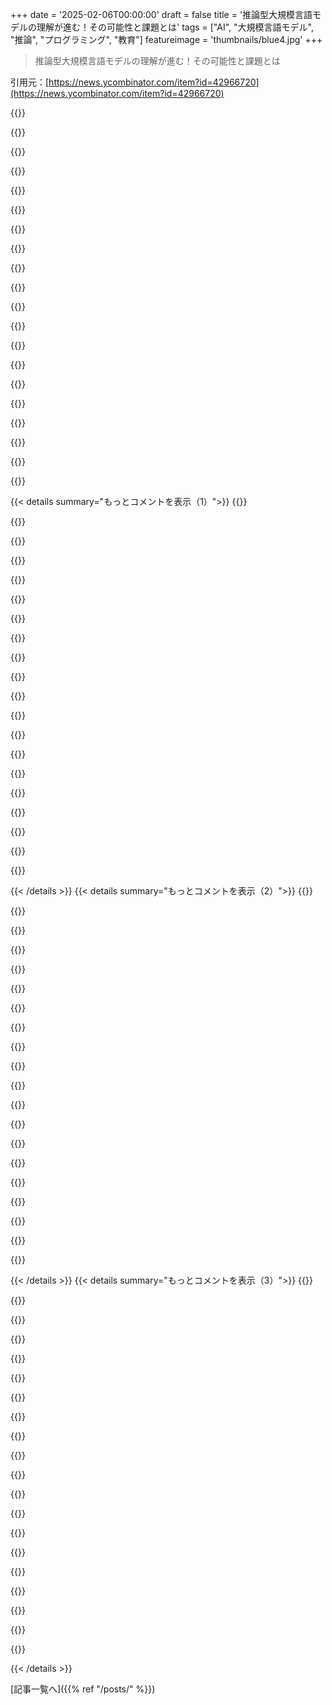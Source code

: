+++
date = '2025-02-06T00:00:00'
draft = false
title = '推論型大規模言語モデルの理解が進む！その可能性と課題とは'
tags = ["AI", "大規模言語モデル", "推論", "プログラミング", "教育"]
featureimage = 'thumbnails/blue4.jpg'
+++

> 推論型大規模言語モデルの理解が進む！その可能性と課題とは

引用元：[https://news.ycombinator.com/item?id=42966720](https://news.ycombinator.com/item?id=42966720)

{{<matomeQuote body="最近の推論LLMの流れで嫌なことは、コーディング問題とか数学問題に過剰に最適化されてることだな。ああいう明確じゃないことには思考が必要なのに、たとえば学び方をどう教えるかとか、学習者とどうやってやり取りするかとか、そういうのを考えるのは難しい。友達からは他の分野では考えなくていいと冗談みたいに言われたこともあるけど、厳しい問題だって考えるし解決策がないんだよ。自己学習が好きなんだけど、複雑なトピックで誤解を推測して教えてくれる対話相手がいたら最高だよね。LLMは確かに難しいコーディング問題は解けるけど、なぜか数学問題には固執して、他のことは考えないみたい。" userName="sigbottle" createdAt="2025-02-07T02:00:44" color="#38d3d3">}}

{{<matomeQuote body="トレーニングの方法としてRLが使われてるからじゃないかな。数学とかコーディングの問題は解答の正しさを自動的に評価するのが簡単だからね。ほかの推論問題の正しさをどうやって測るのかは、すごく主観的で実際マニュアルが必要だと思う。シミュレーションやゲームを使うのはどうだろうか？" userName="mitthrowaway2" createdAt="2025-02-07T02:39:02" color="">}}

{{<matomeQuote body="この考え方は誤解だと思う。コーディングは確認がすごく難しいんだ、みんな単に出力が見栄え良ければ進めちゃうけど、それだけじゃ問題をテストしきれないよ。バグがあるからね。テストセットのカバレッジが足りなかったってのはよく聞く話だ。" userName="godelski" createdAt="2025-02-07T08:11:35" color="">}}

{{<matomeQuote body="ソフトウェアエンジニアリングは、エンドユーザーのニーズや価値の曖昧な理解、コードの保守性と機能カバレッジ、計算パフォーマンスの微妙なトレードオフが必要だから難しい。一方で、アルゴリズムパズルは、推論を必要としつつも簡単に検証できる。生成されたコードがフォーマット標準に従っているかとか、特定のデータスキーマで出力することなど、他にも簡単に検証できることがある。" userName="ogrisel" createdAt="2025-02-07T08:31:09" color="">}}

{{<matomeQuote body="最初の部分には同意だけど、コードは簡単には検証できないよ。バグがないか確認するのはテストだけじゃ無理なんだ。フォーマルな検証は未解決の問題のままだよ。" userName="godelski" createdAt="2025-02-07T10:56:30" color="">}}

{{<matomeQuote body="既に答えが分かっている大きな問題のセットを持っていれば、それを強化学習に使うことで、答えが分からない問題にも専門知識が移転されるかもね。問題と解答を知った状態で両方を構造化できるかも重要かな。自分で構築できる問題もあるけど、初めて解くと難しい問題もあるし、それをスコア信号として使えるかも疑問だよ。" userName="FieryTransition" createdAt="2025-02-07T13:18:52" color="">}}

{{<matomeQuote body="その考えは意味がないと思うし、なぜMLに行くのかもよく分からないけど、問題ないよ。私は機械学習の研究者だけど、現状にフラストレーションを抱えてるからね。証明を経験で行うってのが過剰になってるのが見えるから。長くなるけど、知識の転送は新しい問題次第だよ。前の問題とどれだけ関連があるかも重要だし、情報の使い方もそれに依存する。" userName="godelski" createdAt="2025-02-08T01:19:33" color="#45d325">}}

{{<matomeQuote body="詳しい答えありがとう、期待以上だったよ。知識の転送って、思ったよりもかなり特化していて狭いんだ。彼らは一般化で概念を転送するんじゃなくて、知識を圧縮するんだよね。だからトレーニング方法が一般化できないなら、どうして生成されたモデルが一般化できるんだろう？モデルの表現力を分析できる計算モデルは存在するのかな？" userName="FieryTransition" createdAt="2025-02-09T15:12:22" color="#ff5c5c">}}

{{<matomeQuote body="長すぎてどうにもならなかった…あ、ごめんね。戻ったらまた書くけど、いい質問してるしほとんど理解できてると思う。そう、物事は冷凍されてるし、オンライン学習もあるけど解決できないこともある。このボトムラインについて、注意深く扱うことが大事だよ。" userName="godelski" createdAt="2025-02-10T01:04:02" color="">}}

{{<matomeQuote body="任意のプログラムを任意の仕様でフォーマルに検証する問題は解決不可能だよ（ハルティング問題参照）。ただし、特定のプログラムと特定の仕様についてのフォーマルな検証は解決済みだね。" userName="voxic11" createdAt="2025-02-07T14:59:42" color="">}}

{{<matomeQuote body="物理からCSに来た者として、CSの人たちがコードのテスト（出力を観察すること）がコードの正しさを保証すると思っているのは驚きです。そんなことが多くの理系で通用するわけがないのに！形式的な検証がもっと頻繁に行われていれば、ペンテスターを雇ったり、バグバウンティを支払ったり、ハッキングのコストを抑えられるのに。検証のプロセスを知らなくても、NSAがソースコードを検証して欠陥を探すのが簡単だと考えるべきです。テストでは不十分だという証拠の山に囲まれているのに、何でこんなに難しい教訓なんでしょうか？" userName="godelski" createdAt="2025-02-07T22:56:05" color="#38d3d3">}}

{{<matomeQuote body="テストすらないコードや、テストを書くことが良いことだと思わない人が多いって、もっと驚くべきことだよ。" userName="snovv_crash" createdAt="2025-02-08T08:44:17" color="">}}

{{<matomeQuote body="教えてるからあまり驚かないけど、初心者とジュニア開発者の違いは大きい。シニア開発者がこういうことをして、テストの限界を理解してないのは、驚くより恥ずかしいよ。" userName="godelski" createdAt="2025-02-08T23:51:51" color="">}}

{{<matomeQuote body="実際的にも理論的にも、プログラムの正確性を形式的に検証するのは極めて難しいことが多い。単純なプログラムですら、証明が厄介なことがあるし、たとえばコラッツ予想のプログラムなんか、単純な仕様を満たすだけでも証明が難しい。" userName="BalinKing" createdAt="2025-02-07T19:53:33" color="#45d325">}}

{{<matomeQuote body="Anthropicが、ClaudeがGitHubの問題に対処して、他の人が作ったユニットテストを通過するGitコミットを生成するベンチマークを持ってるって言ってたよ。マルチモーダル画像認識を使ったUI生成もあって、具体的なUIを生成して確認できるんだ。" userName="cma" createdAt="2025-02-08T03:22:14" color="">}}

{{<matomeQuote body="あれ？正しいコメントに返事した？コードの検証について話してたじゃん。" userName="godelski" createdAt="2025-02-08T05:02:32" color="">}}

{{<matomeQuote body="形式的な検証について見落としてたけど、コーディング分野での効果的なRLには形式的な検証は必要ないと思う。" userName="cma" createdAt="2025-02-08T06:01:30" color="">}}

{{<matomeQuote body="MLにおいても、私が言ったことには重要なポイントがあるよ。その見方が正しければ、現状の物事の示し方について考えてみて、AIの安全性についても考えてみて。" userName="godelski" createdAt="2025-02-08T23:54:19" color="#38d3d3">}}

{{<matomeQuote body="ゲームはデータ源としてまだあまり探究されていない気がする。人間が対話で関わる動機が内在しているし、ロジック的にクリアな成功・失敗状態を持ってるから、RLには向いてる。特にFacebookが作った高スキルのDiplomacyボットについて思い出す。" userName="bglazer" createdAt="2025-02-07T03:32:14" color="">}}

{{<matomeQuote body="あの外交ボットの主な著者の一人がOpenAIで推論とO1の責任者なんだね。" userName="kirill5pol" createdAt="2025-02-07T06:28:36" color="#ff5c5c">}}

{{< details summary="もっとコメントを表示（1）">}}
{{<matomeQuote body="みんな確実にギャップを埋めようと頑張ってるよ。 詳しくはここにあるかもね。" userName="soulofmischief" createdAt="2025-02-07T15:20:08" color="">}}

{{<matomeQuote body="Leetcodeでは出力が合ってても、それだけじゃ不十分なんだ。もし解法が遅いとタイムリミットオーバーになっちゃう。アウトプットだけじゃなく、アプローチやアルゴリズムも重要なんだよ。" userName="MichaelMoser123" createdAt="2025-02-08T06:13:17" color="#ff33a1">}}

{{<matomeQuote body="でも、それでも全然簡単じゃないんだ。昨日DeepSeekに簡単なディオファントス方程式を出したら、3回も間違えちゃって、自分で修正しようとしても正しい解にたどり着かなかったんだ。" userName="kavalg" createdAt="2025-02-07T08:51:08" color="">}}

{{<matomeQuote body="DeepSeekはモデルじゃないんだ。どのモデルを使ったの？v3？R1？蒸留版？どの量子化を使ったのかも気になる。" userName="wolfgangK" createdAt="2025-02-07T14:42:32" color="">}}

{{<matomeQuote body="オーバーフィットって言えるかは疑問だな。コーディングや数学は明確な目的があって、結果を検証できるから。おっしゃる通り、曖昧なものはトレーニングが難しいと思う。" userName="triyambakam" createdAt="2025-02-07T02:51:07" color="#ff33a1">}}

{{<matomeQuote body="ごめん、自分のコメントを読み返して、ちょっと補足したい。考えるのにかかる時間はあまり良い指標じゃないかも。でも、DeepSeekのログを見てると、”ソフトな”質問に対しては、基本的にウィキペディアの記事を集めたような思考の流れなんだよね。１つの概念に触れては次へ進むって感じで、深く考えようとはしない。でもコーディング問題では、どんなに簡単なものでも、グルグル回り続けたり、考えすぎたりするんだ。それがなんか人間的に感じるんだけど、同じことは”ソフトな”質問にはやろうとしないんだよ。高評価は50秒くらいだったと思う。本当は時間は良いメトリックじゃないけど、CoTの質は低いと思う。数学・論理・プログラミングは固有に難しいとは思わないんだけどな。訓練は確かに難しいと思うけど。次の単語を予測するものってのも確かだし、急いで人間化しない方がいい。でも、コーディングの時は本当に”考えている”ように感じる！有機的に探索してる気がする。でも、”ソフトな”質問には同じ余裕を与えないってのが言いたいんだ。" userName="sigbottle" createdAt="2025-02-07T06:36:50" color="#ff33a1">}}

{{<matomeQuote body="人間や他の動物は、他者の心について理論を形成し、その反応を予測する能力を持ってる。それが出来るかは、ベクトル空間とトランスフォーマーにできるか分からないな。それは思考やライティングにおいて重要なスキルだから。自分の書き方は読者に合わせて調整してるし、単なる答え以上の説得力ある答えが求められることも多い。" userName="agentultra" createdAt="2025-02-07T14:45:53" color="#ff5c5c">}}

{{<matomeQuote body="ベクトルをどう扱うかが重要なんだけど、ベクトルは情報を保持するだけで、論理的なストレージのメディアだけで高度な知性の可能性を否定するのは無理があると思うんだ。" userName="soulofmischief" createdAt="2025-02-07T15:19:12" color="">}}

{{<matomeQuote body="自分のインタラクティブ読書アプリで推論機能を試してみたけど、R1の推論トレースはあんまり役に立たなかったな。だから自分で読者の考えを深く理解するフレームワークを作ったんだ。長い思考の連鎖で、ガイドと手動で編集した例を使って、読者の行動への洞察を得られるようになった。読者は全てが完璧に進むのが好きじゃないから、モデルは微妙なサインもキャッチするのが重要。ただのCOTだと、読者の期待を推測して逆転を図るけど、それが特定の読者にとって意味のある展開になってないことが多いんだよね。" userName="BoorishBears" createdAt="2025-02-07T15:31:45" color="#45d325">}}

{{<matomeQuote body="プログラマーの例を見ても、数学志向の思考がプログラミングに優れているという偏見がある。AIの訓練でも、このバイアスが影響していると思う。プログラミングパターンを重視した訓練が良い推論を導くという見方があって、これは倫理的な問題になる。今の概念は長い目で見れば壊れるだろう。" userName="bloomingkales" createdAt="2025-02-07T02:28:41" color="">}}

{{<matomeQuote body="コーディングや数学に重点が置かれているのは、そっちが比較的簡単に理由の検証ができて、トレーニングやスコアリングに向いてるからだと思う。それで自分のモデルの数学の出来を誇示できるのも良いね。でも一般的な推論の検証は難しいから、「LLMがジャッジ役」みたいな方法が使われているのが現状。" userName="HarHarVeryFunny" createdAt="2025-02-07T16:50:19" color="">}}

{{<matomeQuote body="DeepSeekの経験を共有するよ。R1はコーディングに関しては魔法のように感じることもあったけど、STEM以外のタスクにはすごく一般化が悪くて、Sonnetよりも遥かに劣ってたりするんだ。" userName="maeil" createdAt="2025-02-07T17:55:44" color="#ff5733">}}

{{<matomeQuote body="昨日DeepSeek Distillをダウンロードしてテストしたら、ちょっと怖いくらいパラノイア的に動いてたよ。簡単なテストに対して、なぜユーザーがそれを聞いているのか、動機は何か、もし期待通りに返事しなかったらどうなるんだろう？みたいな感じで。シンプルなモデルはすぐに「テスト成功！」って言ったのに。みんなペーパークリップ最適化を心配しているけど、こっちはパラノイアを生み出してるんじゃないかと考えている。" userName="jerf" createdAt="2025-02-07T18:18:10" color="#785bff">}}

{{<matomeQuote body="自分もDeepSeek-R1で似たような経験があったよ。ウェブページをコードしてもらった後に「ありがとう」って言ったら、長い考えに入っちゃって、最終的に適切に返事するまでに時間がかかったんだ。笑" userName="HarHarVeryFunny" createdAt="2025-02-07T20:29:44" color="#ff33a1">}}

{{<matomeQuote body="本当にそう思う。誰かをサポートしてるのに、急に「ありがとう」と言われたら、自分が不満を持たれてるんじゃないかって思っちゃう。" userName="plagiarist" createdAt="2025-02-07T22:04:46" color="">}}

{{<matomeQuote body="DeepSeekの返答がここでは良いと思う。テストが何かを定義していないから、Llamaはただ成功したって言っただけなんだ。" userName="bongodongobob" createdAt="2025-02-07T18:22:38" color="">}}

{{<matomeQuote body="＞定義が不明瞭なこと<br>定義が不明瞭なら、それに対して強化学習はできないよ。明確な報酬関数がないとモデルは無意味なことを学んじゃうから、単純な話だね。" userName="moffkalast" createdAt="2025-02-07T08:51:47" color="">}}

{{<matomeQuote body="でも、人間は明確な報酬関数がないことをうまく学ぶよね。ピカソも単純なインセンティブのためにピカソになったわけじゃないから、その仮説には疑問がある。" userName="adamc" createdAt="2025-02-07T16:05:13" color="#ff5733">}}

{{<matomeQuote body="LLMをもっと制限された形式的な言語で訓練するのって、何か進んでるの？制約ソルバーや自動定理証明器みたいな、もっと低レベルのやつ。自然言語じゃないやつね。これが本当に効果的な推論モデルへの道だと思うんだけど。LeanとChatGPTの統合みたいなことやってるのは知ってるけど、あれは違うんだ。とりあえずアイデアを試せるクリエイティビティを持ちつつ、その思考のチェーンをJITコンパイルして、悪いルートを避ける感じ。" userName="vector_spaces" createdAt="2025-02-06T22:34:24" color="#ff5733">}}

{{<matomeQuote body="あなたの考えが正しければ、「純粋な」LLMはあまりメリットを得られないと思う。確かに構文的に有効なものは生成できるけど、意味的に有効なものを100％生成するのは無理。フロンティアモデルでも、関数呼び出しのJSONを間違えることが結構あるし。統計的なものを使っている限り、Leanのような決定論的アドオンが必要だよ。" userName="colonial" createdAt="2025-02-07T05:01:32" color="">}}


{{< /details >}}
{{< details summary="もっとコメントを表示（2）">}}
{{<matomeQuote body="私は全く反対だね。論理は経験的サンプリングの性質上、根本的に統計的なんだ。真の推論は確率的に表現される。最終的には条件付きの出力を生成するために経験的な入力セットをもとに作られた確率的なマニホールドが必要だと思ってる。この問題にずっと取り組んでいて、もっと具体的な内容を共有したいと思っているが、今は「わかってるし内部一貫性もあるけど、他の手法じゃできない何ができるんだ？」ってとこにいる。" userName="soulofmischief" createdAt="2025-02-07T15:24:12" color="#785bff">}}

{{<matomeQuote body="え？ごめん、それはちょっとおかしいよ。経験的な真空の中でも、ちゃんとした論理的議論はたくさんできる。例えば帰納法による証明なんて、サンプルを取って検証できないものもあるからね。" userName="colonial" createdAt="2025-02-07T17:20:24" color="">}}

{{<matomeQuote body="私は論理体系が現実とどれだけ関連しているかを評価することについて話している。システムが内部的に一貫していても、その前提や結論が実際の観察と一致するか依存する。経験的な観察はサンプリングと測定の制限により統計的なので、論理体系を現実に適用することを検証する行為自体に統計的要素が生じる。" userName="soulofmischief" createdAt="2025-02-07T20:11:41" color="">}}

{{<matomeQuote body="セマンティックに有効な推論を100％生成する必要はなくて、セマンティックデータを使って有効な道をたどるようにバイアスをかけて、最後にその推論が正しいか確認するだけで十分だと思う。問題解決を最適化問題として捉え、アイデアの探索的アプローチが必要だ。AIが時にはハルシネートすることが役に立つかもしれないし、それに対する良い正当化を持たせて、無理なら捨てさせるのがいい。" userName="nextaccountic" createdAt="2025-02-07T08:18:22" color="#785bff">}}

{{<matomeQuote body="それは根本的にミスマッチだと思う。LLMは統計的でロスが多くて問題が多いから、雑多な問題から予想外の良い結果を引き出せるんだ。でも、構造的な言語で意味が固定されているなら、LLMには何の利点もなく、強い欠点があるだけ。普通のパーサーやSATソルバーを書いた方がいいよ。" userName="Terr_" createdAt="2025-02-07T07:45:34" color="">}}

{{<matomeQuote body="それはChatGPTがLeanを実行するのとどう違うの？人間もそんな感じで、雑な推論を正式な論理で書き直して、それが成り立つか確かめるためにコンパイルするんだよ。" userName="mindwok" createdAt="2025-02-06T22:45:50" color="">}}

{{<matomeQuote body="自分の中では、DeepSeekの純粋な強化学習アプローチが最も実用的だと思う。これは埋め込み空間のより健全なサブスペースを見つけるために継続的に洗練する必要があるんだ。制限を設けると探索性が落ちるし、多次元サブスペースでは結果に到達する方法が大量にあるから、ちゃんと考えて作るのが大事。" userName="gsam" createdAt="2025-02-06T22:48:52" color="#38d3d3">}}

{{<matomeQuote body="DeepSeekのR1のアプローチは純粋なRLじゃなくて、R0を開発するためにRLを使った後、2回のイテレーションで現在のモデルを使って合成推論データを生成して、SFTした後にRL微調整を繰り返してるよ。" userName="HarHarVeryFunny" createdAt="2025-02-07T00:41:05" color="#785bff">}}

{{<matomeQuote body="まぁ、大抵の人は言語モデルにおける潜在空間の力をほんとに理解してないって感じだね。言っても信じてくれるけど、実際にはあんまり浸透してない。" userName="danielmarkbruce" createdAt="2025-02-06T23:30:29" color="">}}

{{<matomeQuote body="画像生成モデルも超リッチな潜在空間を持ってるよ。SDXLからの価値は何年も絞り出されるだろうね。" userName="ttul" createdAt="2025-02-07T02:53:37" color="#ff5733">}}

{{<matomeQuote body="この文脈で構造化生成みたいなのがうまくいくと思う。" userName="truculent" createdAt="2025-02-07T00:22:33" color="">}}

{{<matomeQuote body="いい説明だね。R1の論文は割と読みやすいし、フレンドリーな感じがする。これは他の研究での読みにくい文体にイライラしてるから言ってるんだ。DSは賢く見せようとしなくても結果が物語ってるよ。興味がある人はR1論文とV3論文、DeepSeekMath論文を読むべき。" userName="janalsncm" createdAt="2025-02-07T00:16:15" color="#ff33a1">}}

{{<matomeQuote body="いい記事だね。<br>＞LLMが実際に”考える”かどうかは別の議論だね。<br>この”かどうか”の議論はほとんど意味がないよ。もしくは、もうかなり前に結論が出てる。<br>”コンピュータが考えることができるかという問題は、潜水艦が泳げるかという問題と同じくらい興味がない。” --Edsger Dijkstra" userName="ngneer" createdAt="2025-02-06T23:56:59" color="#45d325">}}

{{<matomeQuote body="その引用が出てくる文書はこのトピックに対する決定的な議論とは言えないね。<br>”[…] 科学が貢献できない方向に研究の努力を向ける傾向がある。”っていうのはかなり短視的な見解だよ。<br>--<br>http://www.cs.utexas.edu/users/EWD/ewd08xx/EWD898.PDF" userName="cwillu" createdAt="2025-02-07T00:08:09" color="">}}

{{<matomeQuote body="Dijkstraは明らかにエンジニア/科学者的な実践的視点からこの問題にアプローチしてるね。技術を使って問題を解決することに焦点を当ててるから、AIが”人間の思考”の定義に合うかどうかは確かに興味ないって感じだね。" userName="alonsonic" createdAt="2025-02-07T16:03:17" color="">}}

{{<matomeQuote body="Dijkstraが短視的だってことね。分かった。" userName="ngneer" createdAt="2025-02-07T15:11:03" color="">}}

{{<matomeQuote body="これがアメリカで有名な7年生レベルの読みやすさなのかな。" userName="cwillu" createdAt="2025-02-08T01:19:03" color="">}}

{{<matomeQuote body="コンピュータに考えさせるなら面白いけど、単に10億まで数えさせるなら面白くないと思うよ。" userName="onlyrealcuzzo" createdAt="2025-02-07T01:31:35" color="">}}

{{<matomeQuote body="それじゃ収束しないよ、質問を軽視しちゃってる。潜水艦の例えはどっちの結論も支持し得る解釈だからね。" userName="root_axis" createdAt="2025-02-07T06:05:14" color="">}}

{{<matomeQuote body="プロセスがわからなくても、結果が区別できないなら関係ないってことじゃなかったっけ？" userName="nicce" createdAt="2025-02-07T11:17:01" color="">}}


{{< /details >}}
{{< details summary="もっとコメントを表示（3）">}}
{{<matomeQuote body="あなたは、認識論のポイントとTuringのテストを混同しているかも。区別できないことが重要な指標だし、今のところLLMの出力は人間と区別できる。でも将来的には変わるかも。LLMが“考える”かどうかは興味深い質問じゃなくて、これはアルゴリズムなんだから。" userName="ngneer" createdAt="2025-02-07T15:20:32" color="#785bff">}}

{{<matomeQuote body="まあ、OPが「質問はとっくに解決した」って言ってるけど、引用はその質問を解決してるわけじゃないし、むしろ考えるに値しないと切り捨ててるじゃん。価値があると思う人にとって、その質問はまだオープンだよ。" userName="root_axis" createdAt="2025-02-07T17:14:22" color="">}}

{{<matomeQuote body="最終的には水の中で動ければいい話。スイマーも潜水艦もそれができるけど、潜水艦が人間みたいに泳げるかは関係ないよ。" userName="nicce" createdAt="2025-02-07T11:43:32" color="">}}

{{<matomeQuote body="潜水艦の移動が人間らしい泳ぎを模倣するって主張が強いなら、これは間違いになる。AI開発の多くはこの動機があるから、潜水艦の例えはおかしい。AIは人間による強力な知能増幅ツールとして開発されるべきなのに、みんなサイエンスフィクションの方が好きみたい。" userName="goatlover" createdAt="2025-02-07T14:38:26" color="">}}

{{<matomeQuote body="全然軽視してないよ、むしろその質問をバカバカしいものとして正確に表現してると思う。”泳ぐ”っていう動詞は人間に適用されるし、”考える”も同じ。機械が泳げるかっていうのはナンセンスな質問だ。" userName="ngneer" createdAt="2025-02-07T17:41:36" color="">}}

{{<matomeQuote body="“A witty saying proves nothing”ってことで、要するに面白い言葉だけじゃ証明にはならないよね。" userName="ThrowawayR2" createdAt="2025-02-07T19:50:57" color="">}}

{{<matomeQuote body="次に来る問題は“考えすぎ”だと思うんだよね。もっと考えたら解決するってわけじゃないから、ちょっと考えすぎちゃってる気がする。" userName="lysecret" createdAt="2025-02-07T14:21:42" color="">}}

{{<matomeQuote body="推論は前提を繰り返し使って結論を出すことだけど、難しい問題には箱の外で考えることが必要。そういう意味では、まだ思考マシン作りは始まったばかり。" userName="seydor" createdAt="2025-02-07T15:07:27" color="#ff5c5c">}}

{{<matomeQuote body="100％同意。哲学やってるけど、誇張しながら事実って言うこともあるよね。非推論モデルにはツッコまれそう。" userName="resource_waste" createdAt="2025-02-07T15:28:46" color="">}}

{{<matomeQuote body="自然な研究エリアだと思う。適応的計算を利用するには、問題によって計算量を使い分ける必要があるけど、強化学習が進めば改善するかな。" userName="tpswa" createdAt="2025-02-07T15:10:19" color="">}}

{{<matomeQuote body="DeepSeek-R1の技術報告を見てみたけど、“aha moment”の主張には疑念があるね。みんなが持ってる前提データ公開してないし、問題が多いみたい。" userName="goingcrazythro" createdAt="2025-02-07T09:15:54" color="#38d3d3">}}

{{<matomeQuote body="自分もこの“aha moment”の重要性には懐疑的。基盤モデルの訓練データに推論のプロセスが含まれてなくても、インターネット上にはたくさんあるし、独自発見ではないよね。" userName="nvtop" createdAt="2025-02-07T10:26:03" color="">}}

{{<matomeQuote body="いい投稿だけど、こんなの読むと文化の前日譚にいるみたいな気分になる。" userName="dhfbshfbu4u3" createdAt="2025-02-06T23:28:39" color="">}}

{{<matomeQuote body="それがダメなの？文化は結構クールだと思うし、似てることはないと思うけど、どうなるかはわからないね。" userName="BarryMilo" createdAt="2025-02-07T00:58:28" color="">}}

{{<matomeQuote body="読むのは面白いけど、Cultureの中で生きる話はつまらないっていうのも分かるなー。" userName="robertlagrant" createdAt="2025-02-07T11:22:52" color="">}}

{{<matomeQuote body="つまらないとは思わないけどな。Cultureの周辺での話は、世界設定からのストーリーの価値が高いからだし。命に意味を与えるのに外的な脅威はいらないんじゃない？スポーツの人気もそうだし。" userName="mrob" createdAt="2025-02-07T12:15:45" color="#785bff">}}

{{<matomeQuote body="＞”外的脅威がなくても命に意味はないと思う。”って言ってないよ。ただ、本当の挑戦を乗り越えることが、生きてる実感の一部だと思うんだ。みんなが一日中散歩だけしてるのってどうなのかな。AIが作ったコンテンツとWALL-Eみたいな未来が待ってる？" userName="robertlagrant" createdAt="2025-02-07T12:41:36" color="">}}

{{<matomeQuote body="趣味が山からパラシュートなしで飛び降りるとかだったら？それがつまらないのはスパイになりたかった人だけじゃない？" userName="yencabulator" createdAt="2025-02-14T21:09:39" color="">}}

{{<matomeQuote body="オービタルに住むのは絶対にいいね。こういう話を見ると、昔の悪い時代に戻る気がするんだよね。" userName="dhfbshfbu4u3" createdAt="2025-02-07T01:29:50" color="">}}

{{<matomeQuote body="この記事、DeepSeekのトレーニングパイプラインの図がすごく良いよ。" userName="prideout" createdAt="2025-02-06T22:49:15" color="#ff33a1">}}


{{< /details >}}


[記事一覧へ]({{% ref "/posts/" %}})
